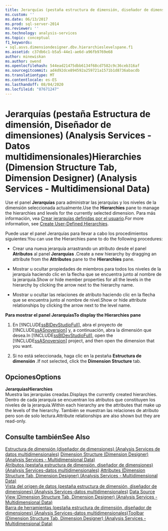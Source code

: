 ```yaml
---
title: Jerarquías (pestaña estructura de dimensión, diseñador de dimensiones) (Analysis Services-datos multidimensionales) | Microsoft Docs
ms.custom: ''
ms.date: 06/13/2017
ms.prod: sql-server-2014
ms.reviewer: ''
ms.technology: analysis-services
ms.topic: conceptual
f1_keywords:
- sql.asvs.dimensiondesigner.dbv.hierarchieslevelspane.f1
ms.assetid: c37db6c1-b5a5-44e1-ae6d-a96fb9769e68
author: minewiskan
ms.author: owend
ms.openlocfilehash: 544ead21475dbb6134f68cd7582c9c36ceb316af
ms.sourcegitcommit: ad4d92dce894592a259721a1571b1d8736abacdb
ms.translationtype: MT
ms.contentlocale: es-ES
ms.lasthandoff: 08/04/2020
ms.locfileid: "87671247"
---
```

# <a name="hierarchies-dimension-structure-tab-dimension-designer-analysis-services---multidimensional-data"></a><span data-ttu-id="8c19b-102">Jerarquías (pestaña Estructura de dimensión, Diseñador de dimensiones) (Analysis Services - Datos multidimensionales)</span><span class="sxs-lookup"><span data-stu-id="8c19b-102">Hierarchies (Dimension Structure Tab, Dimension Designer) (Analysis Services - Multidimensional Data)</span></span>
  <span data-ttu-id="8c19b-103">Use el panel **Jerarquías** para administrar las jerarquías y los niveles de la dimensión seleccionada actualmente.</span><span class="sxs-lookup"><span data-stu-id="8c19b-103">Use the **Hierarchies** pane to manage the hierarchies and levels for the currently selected dimension.</span></span> <span data-ttu-id="8c19b-104">Para más información, vea [Crear jerarquías definidas por el usuario](multidimensional-models/user-defined-hierarchies-create.md).</span><span class="sxs-lookup"><span data-stu-id="8c19b-104">For more information, see [Create User-Defined Hierarchies](multidimensional-models/user-defined-hierarchies-create.md).</span></span>  
  
 <span data-ttu-id="8c19b-105">Puede usar el panel Jerarquías para llevar a cabo los procedimientos siguientes:</span><span class="sxs-lookup"><span data-stu-id="8c19b-105">You can use the Hierarchies pane to do the following procedures:</span></span>  
  
-   <span data-ttu-id="8c19b-106">Crear una nueva jerarquía arrastrando un atributo desde el panel **Atributos** al panel **Jerarquías** .</span><span class="sxs-lookup"><span data-stu-id="8c19b-106">Create a new hierarchy by dragging an attribute from the **Attributes** pane to the **Hierarchies** pane.</span></span>  
  
-   <span data-ttu-id="8c19b-107">Mostrar u ocultar propiedades de miembros para todos los niveles de la jerarquía haciendo clic en la flecha que se encuentra junto al nombre de la jerarquía.</span><span class="sxs-lookup"><span data-stu-id="8c19b-107">Show or hide member properties for all the levels in the hierarchy by clicking the arrow next to the hierarchy name.</span></span>  
  
-   <span data-ttu-id="8c19b-108">Mostrar u ocultar las relaciones de atributo haciendo clic en la flecha que se encuentra junto al nombre de nivel.</span><span class="sxs-lookup"><span data-stu-id="8c19b-108">Show or hide attribute relationships by clicking the arrow next to the level name.</span></span>  
  
 <span data-ttu-id="8c19b-109">**Para mostrar el panel Jerarquías**</span><span class="sxs-lookup"><span data-stu-id="8c19b-109">**To display the Hierarchies pane**</span></span>  
  
1.  <span data-ttu-id="8c19b-110">En [!INCLUDE[ssBIDevStudioFull](../includes/ssbidevstudiofull-md.md)], abra el proyecto de [!INCLUDE[ssASnoversion](../includes/ssasnoversion-md.md)] y, a continuación, abra la dimensión que desea.</span><span class="sxs-lookup"><span data-stu-id="8c19b-110">In [!INCLUDE[ssBIDevStudioFull](../includes/ssbidevstudiofull-md.md)], open the [!INCLUDE[ssASnoversion](../includes/ssasnoversion-md.md)] project, and then open the dimension that you want.</span></span>  
  
2.  <span data-ttu-id="8c19b-111">Si no está seleccionada, haga clic en la pestaña **Estructura de dimensión** .</span><span class="sxs-lookup"><span data-stu-id="8c19b-111">If not selected, click the **Dimension Structure** tab.</span></span>  
  
## <a name="options"></a><span data-ttu-id="8c19b-112">Opciones</span><span class="sxs-lookup"><span data-stu-id="8c19b-112">Options</span></span>  
 <span data-ttu-id="8c19b-113">**Jerarquías**</span><span class="sxs-lookup"><span data-stu-id="8c19b-113">**Hierarchies**</span></span>  
 <span data-ttu-id="8c19b-114">Muestra las jerarquías creadas.</span><span class="sxs-lookup"><span data-stu-id="8c19b-114">Displays the currently created hierarchies.</span></span> <span data-ttu-id="8c19b-115">Dentro de cada jerarquía se encuentran los atributos que constituyen los niveles de la jerarquía.</span><span class="sxs-lookup"><span data-stu-id="8c19b-115">Within each hierarchy are the attributes that make up the levels of the hierarchy.</span></span> <span data-ttu-id="8c19b-116">También se muestran las relaciones de atributo pero son de solo lectura.</span><span class="sxs-lookup"><span data-stu-id="8c19b-116">Attribute relationships are also shown but they are read-only.</span></span>  
  
## <a name="see-also"></a><span data-ttu-id="8c19b-117">Consulte también</span><span class="sxs-lookup"><span data-stu-id="8c19b-117">See Also</span></span>  
 <span data-ttu-id="8c19b-118">[Estructura de dimensión &#40;diseñador de dimensiones&#41; &#40;Analysis Services de datos multidimensionales&#41;](dimension-structure-dimension-designer-analysis-services-multidimensional-data.md) </span><span class="sxs-lookup"><span data-stu-id="8c19b-118">[Dimension Structure &#40;Dimension Designer&#41; &#40;Analysis Services - Multidimensional Data&#41;](dimension-structure-dimension-designer-analysis-services-multidimensional-data.md) </span></span>  
 <span data-ttu-id="8c19b-119">[Atributos &#40;pestaña estructura de dimensión, diseñador de dimensiones&#41; &#40;Analysis Services-datos multidimensionales&#41;](attributes-dimension-designer-analysis-services-multidimensional-data.md) </span><span class="sxs-lookup"><span data-stu-id="8c19b-119">[Attributes &#40;Dimension Structure Tab, Dimension Designer&#41; &#40;Analysis Services - Multidimensional Data&#41;](attributes-dimension-designer-analysis-services-multidimensional-data.md) </span></span>  
 <span data-ttu-id="8c19b-120">[Vista del origen de datos &#40;pestaña estructura de dimensión, diseñador de dimensiones&#41; &#40;Analysis Services-datos multidimensionales&#41;](datasource-view-dimension-designer-analysis-services-multidimensional-data.md) </span><span class="sxs-lookup"><span data-stu-id="8c19b-120">[Data Source View &#40;Dimension Structure Tab, Dimension Designer&#41; &#40;Analysis Services - Multidimensional Data&#41;](datasource-view-dimension-designer-analysis-services-multidimensional-data.md) </span></span>  
 [<span data-ttu-id="8c19b-121">Barra de herramientas &#40;pestaña estructura de dimensión, diseñador de dimensiones&#41; &#40;Analysis Services-datos multidimensionales&#41;</span><span class="sxs-lookup"><span data-stu-id="8c19b-121">Toolbar &#40;Dimension Structure Tab, Dimension Designer&#41; &#40;Analysis Services - Multidimensional Data&#41;</span></span>](toolbar-dimension-structure-designer-analysis-services-multidimensional-data.md)  
  
  
